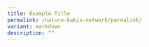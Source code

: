 ```yaml
---
title: Example Title
permalink: /nature-kakis-network/permalink/
variant: markdown
description: ""
---
```

